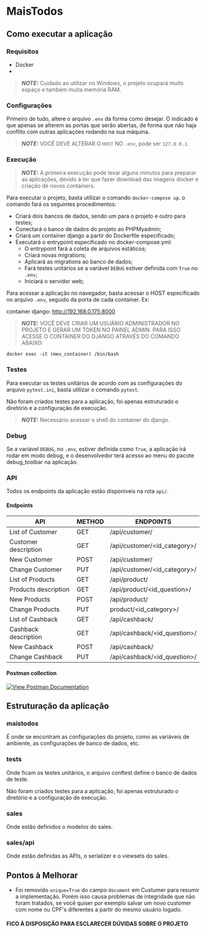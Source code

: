 # **MaisTodos**
## **Como executar a aplicação**
### **Requisitos**

* Docker
* 

> **_NOTE:_**  Cuidado ao utilizar no Windows, o projeto ocupará muito espaço e também muita memória RAM.

### **Configurações**

Primeiro de tudo, altere o arquivo `.env` da forma como desejar. O indicado é que apenas se alterem as portas que serão abertas, de forma que não haja conflito com outras aplicações rodando na sua máquina.

> **_NOTE:_**  VOCÊ DEVE ALTERAR O `HOST` NO `.env`, pode ser `127.0.0.1`.

### **Execução**

> **_NOTE:_**  A primeira execução pode levar alguns minutos para preparar as aplicações, devido à ter que fazer download das imagens docker e criação de novos containers.

Para executar o projeto, basta utilizar o comando `docker-compose up`.
o comando fará os seguintes procedimentos:

* Criará dois bancos de dados, sendo um para o projeto e outro para testes;
* Conectará o banco de dados do projeto ao PHPMyadmin;
* Criará um container django a partir do Dockerfile especificado;
* Executará o entrypoint especificado no docker-compose.yml:
  * O entrypoint fará a coleta de arquivos estáticos;
  * Criará novas migrations;
  * Aplicará as migrations ao banco de dados;
  * Fará testes unitários se a variável `DEBUG` estiver definida com `True` no `.env`;
  * Iniciará o servidor web;


Para acessar a aplicação no navegador, basta acessar o HOST especificado no arquivo `.env`, seguido da porta de cada container. Ex:

container django: http://192.168.0.175:8000


> **_NOTE:_**  VOCÊ DEVE CRIAR UM USUÁRIO ADMINISTRADOR NO PROJETO E GERAR UM TOKEN NO PAINEL ADMIN. PARA ISSO ACESSE O CONTAINER DO DJANGO ATRAVÉS DO COMANDO ABAIXO:

    docker exec -it (meu_container) /bin/bash

### **Testes**

Para executar os testes unitários de acordo com as configurações do arquivo `pytest.ini`, basta utilizar o comando `pytest`.

Não foram criados testes para a aplicação, foi apenas estruturado o diretório e a configuração de execução.

> **_NOTE:_**  Necessário acessar o shell do container do django.


### **Debug**

Se a variável `DEBUG`, no `.env`, estiver definida como `True`, a aplicação irá rodar em modo debug, e o desenvolvedor terá acesso ao menu do pacote debug_toolbar na aplicação.

### **API**

Todos os endpoints da aplicação estão disponíveis na rota `api/`.

#### Endpoints

| API | METHOD | ENDPOINTS |
| ------ | ------ |------ |
| List of Customer | GET | /api/customer/ |
| Customer description | GET | /api/customer/<id_category>/ |
| New Customer | POST | /api/customer/ |
| Change Customer | PUT | /api/customer/<id_category>/ |
| List of Products | GET | /api/product/ |
| Products description | GET | /api/product/<id_question>/ |
| New Products | POST | /api/product/ |
| Change Products | PUT | product/<id_category>/ |
| List of Cashback | GET | /api/cashback/ |
| Cashback description | GET | /api/cashback/<id_question>/ |
| New Cashback | POST | /api/cashback/ |
| Change Cashback | PUT | /api/cashback/<id_question>/ |

#### Postman collection

[![View Postman Documentation](https://run.pstmn.io/button.svg)](https://documenter.getpostman.com/view/17469376/UUxukAnb)
## **Estruturação da aplicação**
### **maistodos**

É onde se encontram as configurações do projeto, como as variáveis de ambiente, as configurações de banco de dados, etc.

### **tests**

Onde ficam os testes unitários, o arquivo conftest define o banco de dados de teste.

Não foram criados testes para a aplicação, foi apenas estruturado o diretório e a configuração de execução.

### **sales**

Onde estão definidos o modelos do sales.

### **sales/api**

Onde estão definidas as APIs, o serializer e o viewsets do sales.


## **Pontos à Melhorar**

* Foi removido `unique=True` do campo `document` em Custumer para resumir a implementação. Porém isso causa problemas de integridade que não foram tratados, se você quiser por exemplo salvar um novo customer com nome ou CPF's diferentes a partir do mesmo usuário logado.


#### FICO À DISPOSIÇÃO PARA ESCLARECER DÚVIDAS SOBRE O PROJETO